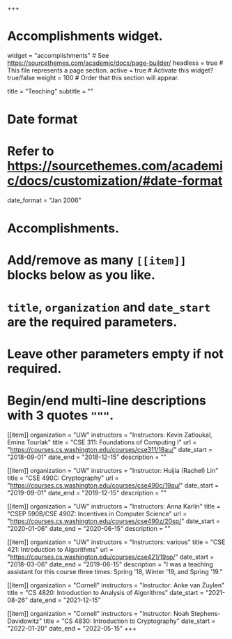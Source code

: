 +++
# Accomplishments widget.
widget = "accomplishments"  # See https://sourcethemes.com/academic/docs/page-builder/
headless = true  # This file represents a page section.
active = true  # Activate this widget? true/false
weight = 100  # Order that this section will appear.

title = "Teaching"
subtitle = ""

# Date format
#   Refer to https://sourcethemes.com/academic/docs/customization/#date-format
date_format = "Jan 2006"

# Accomplishments.
#   Add/remove as many `[[item]]` blocks below as you like.
#   `title`, `organization` and `date_start` are the required parameters.
#   Leave other parameters empty if not required.
#   Begin/end multi-line descriptions with 3 quotes `"""`.

[[item]]
  organization = "UW"
  instructors = "Instructors: Kevin Zatloukal, Emina Tourlak"
  title = "CSE 311: Foundations of Computing I"
  url = "https://courses.cs.washington.edu/courses/cse311/18au/"
  date_start = "2018-09-01"
  date_end = "2018-12-15"
  description = ""

[[item]]
  organization = "UW"
  instructors = "Instructor: Huijia (Rachel) Lin"
  title = "CSE 490C: Cryptography"
  url = "https://courses.cs.washington.edu/courses/cse490c/19au/"
  date_start = "2019-09-01"
  date_end = "2019-12-15"
  description = ""
  
[[item]]
  organization = "UW"
  instructors = "Instructors: Anna Karlin"
  title = "CSEP 590B/CSE 490Z: Incentives in Computer Science"
  url = "https://courses.cs.washington.edu/courses/cse490z/20sp/"
  date_start = "2020-01-06"
  date_end = "2020-06-15"
  description = ""

[[item]]
  organization = "UW"
  instructors = "Instructors: various"
  title = "CSE 421: Introduction to Algorithms"
  url = "https://courses.cs.washington.edu/courses/cse421/19sp/"
  date_start = "2018-03-06"
  date_end = "2019-06-15"
  description = "I was a teaching assistant for this course three times: Spring '18, Winter '19, and Spring '19."

[[item]]
  organization = "Cornell"
  instructors = "Instructor: Anke van Zuylen"
  title = "CS 4820: Introduction to Analysis of Algorithms"
  date_start = "2021-08-26"
  date_end = "2021-12-15"

[[item]]
  organization = "Cornell"
  instructors = "Instructor: Noah Stephens-Davidowitz"
  title = "CS 4830: Introduction to Cryptography"
  date_start = "2022-01-20"
  date_end = "2022-05-15"
+++

